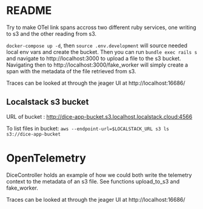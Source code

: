# README
Try to make OTel link spans accross two different ruby services, one writing to s3 and the other reading from s3.

`docker-compose up -d`, then `source .env.development` will source needed local env vars and create the bucket.
Then you can run `bundle exec rails s` and navigate to http://localhost:3000 to upload a file to the s3 bucket.
Navigating then to http://localhost:3000/fake_worker will simply create a span with the metadata of the file retrieved from s3.

Traces can be looked at through the jeager UI at http://localhost:16686/

## Localstack s3 bucket 

URL of bucket : http://dice-app-bucket.s3.localhost.localstack.cloud:4566

To list files in bucket: `aws --endpoint-url=$LOCALSTACK_URL s3 ls s3://dice-app-bucket`

# OpenTelemetry

DiceController holds an example of how we could both write the telemetry context to the metadata of an s3 file. See functions upload_to_s3 and fake_worker. 

Traces can be looked at through the jeager UI at http://localhost:16686/


